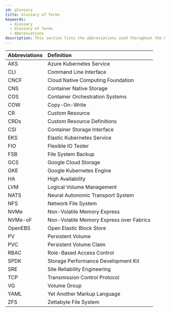 ```yaml
---
id: glossary
title: Glossary of Terms
keywords:
  - Glossary
  - Glossary of Terms
  - Abbreviations
description: This section lists the abbreviations used thorughout the OpenEBS documentation
---
```


| Abbreviations | Definition | 
| :--- | :--- | 
| AKS |	Azure Kubernetes Service |
| CLI |	Command Line Interface |
| CNCF | Cloud Native Computing Foundation |
| CNS |	Container Native Storage |
| COS |	Container Orchestration Systems |
| COW |	Copy-On-Write |
| CR | Custom Resource |
| CRDs | Custom Resource Definitions |
| CSI |	Container Storage Interface |
| EKS |	Elastic Kubernetes Service |
| FIO |	Flexible IO Tester |
| FSB |	File System Backup |
| GCS |	Google Cloud Storage |
| GKE |	Google Kubernetes Engine |
| HA | High Availability |
| LVM |	Logical Volume Management |
| NATS | Neural Autonomic Transport System |
| NFS |	Network File System |
| NVMe | Non-Volatile Memory Express |
| NVMe-oF |	Non-Volatile Memory Express over Fabrics |
| OpenEBS |	Open Elastic Block Store |
| PV | Persistent Volume |
| PVC |	Persistent Volume Claim |
| RBAC | Role-Based Access Control |
| SPDK | Storage Performance Development Kit |
| SRE |	Site Reliability Engineering |
| TCP |	Transmission Control Protocol |
| VG | Volume Group |
| YAML | Yet Another Markup Language |
| ZFS |	Zettabyte File System |
